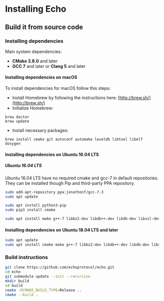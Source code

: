 # Installing Echo

## Build it from source code

### Installing dependencies

Main system dependencies:

- **CMake 3.8.0** and later
- **GCC 7** and later or **Clang 5** and later

#### Installing dependencies on macOS

To install dependencies for macOS follow this steps:

* Install Homebrew by following the instructions here: [http://brew.sh/](http://brew.sh/)
* Initialize Homebrew:

```
brew doctor
brew update
```
* Install necessary packages:

```
brew install cmake git autoconf automake leveldb libtool libelf doxygen
```

#### Installing dependencies on Ubuntu 16.04 LTS

##### Ubuntu 16.04 LTS

Ubuntu 16.04 LTS have no required cmake and gcc-7 in default repositories. They can be installed though Pip and third-party PPA repository.

```bash
sudo add-apt-repository ppa:jonathonf/gcc-7.3
sudo apt update

sudo apt install python3-pip
sudo pip3 install cmake

sudo apt install make g++-7 libbz2-dev libdb++-dev libdb-dev libssl-dev openssl libreadline-dev autoconf libtool git ntp libcurl4-openssl-dev  libcurl4-openssl-dev libleveldb-dev libelf-dev
```

#### Installing dependencies on Ubuntu 18.04 LTS and later

```bash
sudo apt update
sudo apt install cmake make g++-7 libbz2-dev libdb++-dev libdb-dev libssl-dev openssl libreadline-dev autoconf libtool git ntp libcurl4-openssl-dev  libcurl4-openssl-dev libleveldb-dev libelf-dev
```

### Build instructions
```bash
git clone https://github.com/echoprotocol/echo.git
cd echo
git submodule update --init --recursive
mkdir build
cd build
cmake -DCMAKE_BUILD_TYPE=Release ..
cmake --build .
```